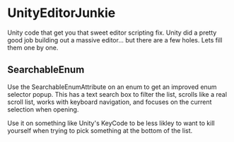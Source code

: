 # UnityEditorJunkie
Unity code that get you that sweet editor scripting fix. Unity did a pretty good job building out a massive editor... but there are a few holes. Lets fill them one by one.

## SearchableEnum
Use the SearchableEnumAttribute on an enum to get an improved enum selector popup. This has a text search box to filter the list, scrolls like a real scroll list, works with keyboard navigation, and focuses on the current selection when opening. 

Use it on something like Unity's KeyCode to be less likley to want to kill yourself when trying to pick something at the bottom of the list.
